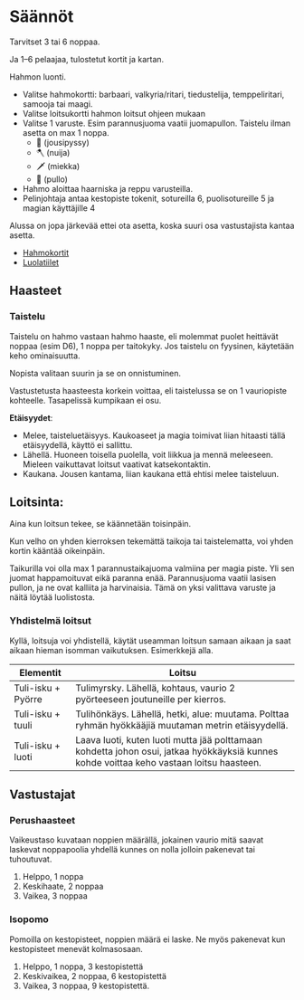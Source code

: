 # Säännöt

Tarvitset 3 tai 6 noppaa.

Ja 1–6 pelaajaa, tulostetut kortit ja kartan.

Hahmon luonti.

- Valitse hahmokortti: barbaari, valkyria/ritari, tiedustelija, temppeliritari, samooja tai maagi.
- Valitse loitsukortti hahmon loitsut ohjeen mukaan
- Valitse 1 varuste. Esim parannusjuoma vaatii juomapullon. Taistelu ilman asetta on max 1 noppa.
  - 🏹 (jousipyssy)
  - 🪓 (nuija)
  - 🗡️ (miekka)
  - 🍾 (pullo)
- Hahmo aloittaa haarniska ja reppu varusteilla.
- Pelinjohtaja antaa kestopiste tokenit, sotureilla 6, puolisotureille 5 ja magian käyttäjille 4

Alussa on jopa järkevää ettei ota asetta, koska suuri osa vastustajista kantaa asetta. 

- [Hahmokortit](./HahmotFemale.pdf)
- [Luolatiilet](./DungeonTiles.pdf)



## Haasteet

### Taistelu

Taistelu on hahmo vastaan hahmo haaste, eli molemmat puolet heittävät noppaa (esim D6), 1 noppa per taitokyky. Jos taistelu on fyysinen, käytetään keho ominaisuutta.

Nopista valitaan suurin ja se on onnistuminen.

Vastustetusta haasteesta korkein voittaa, eli taistelussa se on 1 vauriopiste kohteelle. Tasapelissä kumpikaan ei osu.

**Etäisyydet**:

* Melee, taisteluetäisyys. Kaukoaseet ja magia toimivat liian hitaasti tällä etäisyydellä, käyttö ei sallittu.
* Lähellä. Huoneen toisella puolella, voit liikkua ja mennä meleeseen. Mieleen vaikuttavat loitsut vaativat katsekontaktin.
* Kaukana. Jousen kantama, liian kaukana että ehtisi melee taisteluun.

## Loitsinta:

Aina kun loitsun tekee, se käännetään toisinpäin.

Kun velho on yhden kierroksen tekemättä taikoja tai taistelematta, voi yhden kortin kääntää oikeinpäin.

Taikurilla voi olla max 1 parannustaikajuoma valmiina per magia piste. Yli sen juomat happamoituvat eikä paranna enää. Parannusjuoma vaatii lasisen pullon, ja ne ovat kalliita ja harvinaisia. Tämä on yksi valittava varuste ja näitä löytää luolistosta. 

### Yhdistelmä loitsut

Kyllä, loitsuja voi yhdistellä, käytät useamman loitsun samaan aikaan ja saat aikaan hieman isomman vaikutuksen. Esimerkkejä alla.

| **Elementit**      | **Loitsu**                                                   |
| ------------------ | ------------------------------------------------------------ |
| Tuli-isku + Pyörre | Tulimyrsky. Lähellä, kohtaus, vaurio 2 pyörteeseen  joutuneille per kierros. |
| Tuli-isku + tuuli  | Tulihönkäys. Lähellä, hetki, alue: muutama. Polttaa ryhmän  hyökkääjiä muutaman metrin etäisyydellä. |
| Tuli-isku + luoti  | Laava luoti, kuten luoti mutta jää polttamaan  kohdetta johon osui, jatkaa hyökkäyksiä kunnes kohde voittaa keho vastaan  loitsu haasteen. |

## Vastustajat

### Perushaasteet

Vaikeustaso kuvataan noppien määrällä, jokainen vaurio mitä saavat laskevat noppapoolia yhdellä kunnes on nolla jolloin pakenevat tai tuhoutuvat.

1. Helppo, 1 noppa
2. Keskihaate, 2 noppaa
3. Vaikea, 3 noppaa

### Isopomo

Pomoilla on kestopisteet, noppien määrä ei laske. Ne myös pakenevat kun kestopisteet menevät kolmasosaan.

1. Helppo, 1 noppa, 3 kestopistettä
2. Keskivaikea, 2 noppaa, 6 kestopistettä
3. Vaikea, 3 noppaa, 9 kestopistettä.








